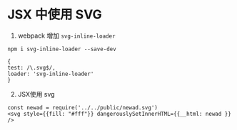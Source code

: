 # JSX 中使用 SVG

1. webpack 增加 `svg-inline-loader`

  ```
  npm i svg-inline-loader --save-dev

  {
  test: /\.svg$/,
  loader: 'svg-inline-loader'
  }
  ```

2. JSX使用 svg

  ```
  const newad = require('../../public/newad.svg')
  <svg style={{fill: "#fff"}} dangerouslySetInnerHTML={{__html: newad }} />
  ```
